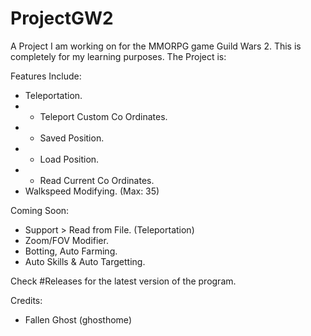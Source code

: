 # ProjectGW2
A Project I am working on for the MMORPG game Guild Wars 2. This is completely for my learning purposes. The Project is:

Features Include:
- Teleportation.
- - Teleport Custom Co Ordinates.
- - Saved Position.
- - Load Position.
- - Read Current Co Ordinates.
- Walkspeed Modifying. (Max: 35)

Coming Soon:
- Support > Read from File. (Teleportation)
- Zoom/FOV Modifier.
- Botting, Auto Farming.
- Auto Skills & Auto Targetting.

Check #Releases for the latest version of the program.

Credits:
- Fallen Ghost (ghosthome)
